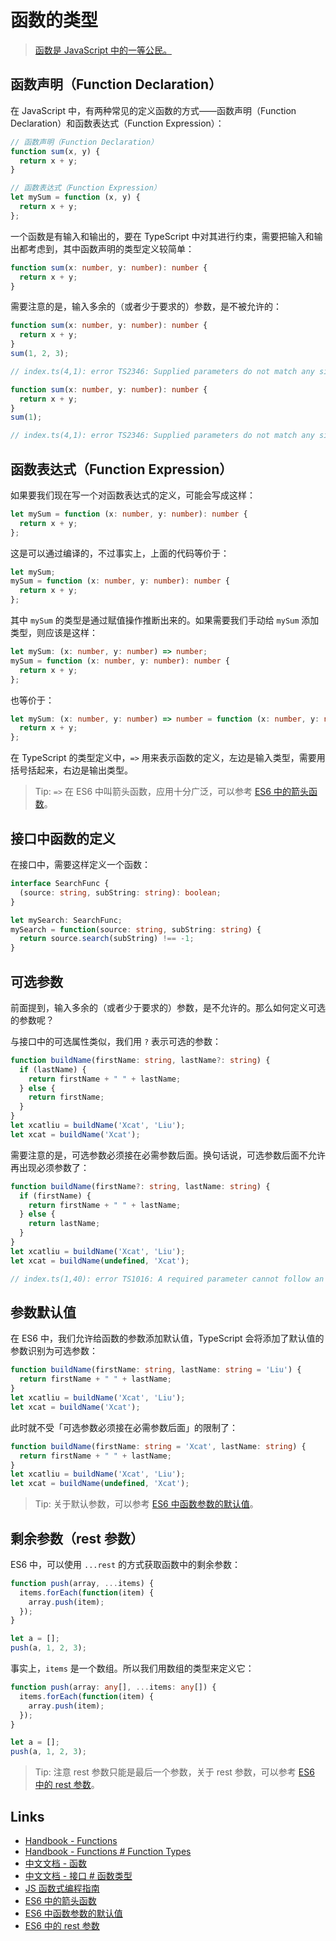 # 函数的类型

> [函数是 JavaScript 中的一等公民。](https://llh911001.gitbooks.io/mostly-adequate-guide-chinese/content/ch2.html)

## 函数声明（Function Declaration）

在 JavaScript 中，有两种常见的定义函数的方式——函数声明（Function Declaration）和函数表达式（Function Expression）：

```js
// 函数声明（Function Declaration）
function sum(x, y) {
  return x + y;
}

// 函数表达式（Function Expression）
let mySum = function (x, y) {
  return x + y;
};
```

一个函数是有输入和输出的，要在 TypeScript 中对其进行约束，需要把输入和输出都考虑到，其中函数声明的类型定义较简单：

```ts
function sum(x: number, y: number): number {
  return x + y;
}
```

需要注意的是，输入多余的（或者少于要求的）参数，是不被允许的：

```ts
function sum(x: number, y: number): number {
  return x + y;
}
sum(1, 2, 3);

// index.ts(4,1): error TS2346: Supplied parameters do not match any signature of call target.
```

```ts
function sum(x: number, y: number): number {
  return x + y;
}
sum(1);

// index.ts(4,1): error TS2346: Supplied parameters do not match any signature of call target.
```

## 函数表达式（Function Expression）

如果要我们现在写一个对函数表达式的定义，可能会写成这样：

```ts
let mySum = function (x: number, y: number): number {
  return x + y;
};
```

这是可以通过编译的，不过事实上，上面的代码等价于：

```ts
let mySum;
mySum = function (x: number, y: number): number {
  return x + y;
};
```

其中 `mySum` 的类型是通过赋值操作推断出来的。如果需要我们手动给 `mySum` 添加类型，则应该是这样：

```ts
let mySum: (x: number, y: number) => number;
mySum = function (x: number, y: number): number {
  return x + y;
};
```

也等价于：

```ts
let mySum: (x: number, y: number) => number = function (x: number, y: number): number {
  return x + y;
};
```

在 TypeScript 的类型定义中，`=>` 用来表示函数的定义，左边是输入类型，需要用括号括起来，右边是输出类型。

> Tip: `=>` 在 ES6 中叫箭头函数，应用十分广泛，可以参考 [ES6 中的箭头函数]。

## 接口中函数的定义

在接口中，需要这样定义一个函数：

```ts
interface SearchFunc {
  (source: string, subString: string): boolean;
}

let mySearch: SearchFunc;
mySearch = function(source: string, subString: string) {
  return source.search(subString) !== -1;
}
```

## 可选参数

前面提到，输入多余的（或者少于要求的）参数，是不允许的。那么如何定义可选的参数呢？

与接口中的可选属性类似，我们用 `?` 表示可选的参数：

```ts
function buildName(firstName: string, lastName?: string) {
  if (lastName) {
    return firstName + " " + lastName;
  } else {
    return firstName;
  }
}
let xcatliu = buildName('Xcat', 'Liu');
let xcat = buildName('Xcat');
```

需要注意的是，可选参数必须接在必需参数后面。换句话说，可选参数后面不允许再出现必须参数了：

```ts
function buildName(firstName?: string, lastName: string) {
  if (firstName) {
    return firstName + " " + lastName;
  } else {
    return lastName;
  }
}
let xcatliu = buildName('Xcat', 'Liu');
let xcat = buildName(undefined, 'Xcat');

// index.ts(1,40): error TS1016: A required parameter cannot follow an optional parameter.
```

## 参数默认值

在 ES6 中，我们允许给函数的参数添加默认值，TypeScript 会将添加了默认值的参数识别为可选参数：

```ts
function buildName(firstName: string, lastName: string = 'Liu') {
  return firstName + " " + lastName;
}
let xcatliu = buildName('Xcat', 'Liu');
let xcat = buildName('Xcat');
```

此时就不受「可选参数必须接在必需参数后面」的限制了：

```ts
function buildName(firstName: string = 'Xcat', lastName: string) {
  return firstName + " " + lastName;
}
let xcatliu = buildName('Xcat', 'Liu');
let xcat = buildName(undefined, 'Xcat');
```

> Tip: 关于默认参数，可以参考 [ES6 中函数参数的默认值]。

## 剩余参数（rest 参数）

ES6 中，可以使用 `...rest` 的方式获取函数中的剩余参数：

```js
function push(array, ...items) {
  items.forEach(function(item) {
    array.push(item);
  });
}

let a = [];
push(a, 1, 2, 3);
```

事实上，`items` 是一个数组。所以我们用数组的类型来定义它：

```ts
function push(array: any[], ...items: any[]) {
  items.forEach(function(item) {
    array.push(item);
  });
}

let a = [];
push(a, 1, 2, 3);
```

> Tip: 注意 rest 参数只能是最后一个参数，关于 rest 参数，可以参考 [ES6 中的 rest 参数]。

## Links

- [Handbook - Functions](http://www.typescriptlang.org/docs/handbook/functions.html)
- [Handbook - Functions # Function Types](http://www.typescriptlang.org/docs/handbook/interfaces.html#function-types)
- [中文文档 - 函数](https://zhongsp.gitbooks.io/typescript-handbook/content/doc/handbook/Functions.html)
- [中文文档 - 接口 # 函数类型](https://zhongsp.gitbooks.io/typescript-handbook/content/doc/handbook/Interfaces.html#函数类型)
- [JS 函数式编程指南](https://llh911001.gitbooks.io/mostly-adequate-guide-chinese/content/)
- [ES6 中的箭头函数]
- [ES6 中函数参数的默认值]
- [ES6 中的 rest 参数]

[ES6 中的箭头函数]: http://es6.ruanyifeng.com/#docs/function#箭头函数
[ES6 中函数参数的默认值]: http://es6.ruanyifeng.com/#docs/function#函数参数的默认值
[ES6 中的 rest 参数]: http://es6.ruanyifeng.com/#docs/function#rest参数
